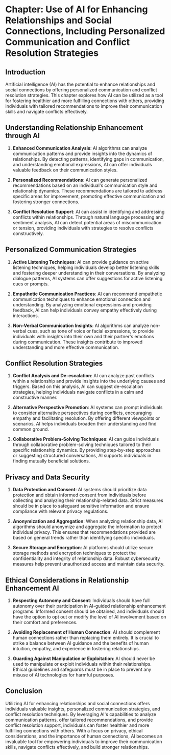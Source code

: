 Chapter: Use of AI for Enhancing Relationships and Social Connections, Including Personalized Communication and Conflict Resolution Strategies
==============================================================================================================================================

Introduction
------------

Artificial intelligence (AI) has the potential to enhance relationships and social connections by offering personalized communication and conflict resolution strategies. This chapter explores how AI can be utilized as a tool for fostering healthier and more fulfilling connections with others, providing individuals with tailored recommendations to improve their communication skills and navigate conflicts effectively.

Understanding Relationship Enhancement through AI
-------------------------------------------------

1. **Enhanced Communication Analysis**: AI algorithms can analyze communication patterns and provide insights into the dynamics of relationships. By detecting patterns, identifying gaps in communication, and understanding emotional expressions, AI can offer individuals valuable feedback on their communication styles.

2. **Personalized Recommendations**: AI can generate personalized recommendations based on an individual's communication style and relationship dynamics. These recommendations are tailored to address specific areas for improvement, promoting effective communication and fostering stronger connections.

3. **Conflict Resolution Support**: AI can assist in identifying and addressing conflicts within relationships. Through natural language processing and sentiment analysis, AI can detect potential areas of miscommunication or tension, providing individuals with strategies to resolve conflicts constructively.

Personalized Communication Strategies
-------------------------------------

1. **Active Listening Techniques**: AI can provide guidance on active listening techniques, helping individuals develop better listening skills and fostering deeper understanding in their conversations. By analyzing dialogue patterns, AI systems can offer suggestions for active listening cues or prompts.

2. **Empathetic Communication Practices**: AI can recommend empathetic communication techniques to enhance emotional connection and understanding. By analyzing emotional expressions and providing feedback, AI can help individuals convey empathy effectively during interactions.

3. **Non-Verbal Communication Insights**: AI algorithms can analyze non-verbal cues, such as tone of voice or facial expressions, to provide individuals with insights into their own and their partner's emotions during communication. These insights contribute to improved understanding and more effective communication.

Conflict Resolution Strategies
------------------------------

1. **Conflict Analysis and De-escalation**: AI can analyze past conflicts within a relationship and provide insights into the underlying causes and triggers. Based on this analysis, AI can suggest de-escalation strategies, helping individuals navigate conflicts in a calm and constructive manner.

2. **Alternative Perspective Promotion**: AI systems can prompt individuals to consider alternative perspectives during conflicts, encouraging empathy and facilitating resolution. By offering different viewpoints or scenarios, AI helps individuals broaden their understanding and find common ground.

3. **Collaborative Problem-Solving Techniques**: AI can guide individuals through collaborative problem-solving techniques tailored to their specific relationship dynamics. By providing step-by-step approaches or suggesting structured conversations, AI supports individuals in finding mutually beneficial solutions.

Privacy and Data Security
-------------------------

1. **Data Protection and Consent**: AI systems should prioritize data protection and obtain informed consent from individuals before collecting and analyzing their relationship-related data. Strict measures should be in place to safeguard sensitive information and ensure compliance with relevant privacy regulations.

2. **Anonymization and Aggregation**: When analyzing relationship data, AI algorithms should anonymize and aggregate the information to protect individual privacy. This ensures that recommendations provided are based on general trends rather than identifying specific individuals.

3. **Secure Storage and Encryption**: AI platforms should utilize secure storage methods and encryption techniques to protect the confidentiality and integrity of relationship data. Robust cybersecurity measures help prevent unauthorized access and maintain data security.

Ethical Considerations in Relationship Enhancement AI
-----------------------------------------------------

1. **Respecting Autonomy and Consent**: Individuals should have full autonomy over their participation in AI-guided relationship enhancement programs. Informed consent should be obtained, and individuals should have the option to opt out or modify the level of AI involvement based on their comfort and preferences.

2. **Avoiding Replacement of Human Connection**: AI should complement human connections rather than replacing them entirely. It is crucial to strike a balance between AI guidance and the benefits of human intuition, empathy, and experience in fostering relationships.

3. **Guarding Against Manipulation or Exploitation**: AI should never be used to manipulate or exploit individuals within their relationships. Ethical guidelines and safeguards must be in place to prevent any misuse of AI technologies for harmful purposes.

Conclusion
----------

Utilizing AI for enhancing relationships and social connections offers individuals valuable insights, personalized communication strategies, and conflict resolution techniques. By leveraging AI's capabilities to analyze communication patterns, offer tailored recommendations, and provide conflict resolution support, individuals can foster healthier and more fulfilling connections with others. With a focus on privacy, ethical considerations, and the importance of human connections, AI becomes an invaluable tool for empowering individuals to improve their communication skills, navigate conflicts effectively, and build stronger relationships.
